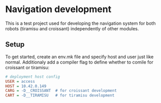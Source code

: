 # Navigation development

This is a test project used for developing the navigation system for both robots (tiramisu and croissant) independently of other modules.

## Setup

To get started, create an env.mk file and specify host and user just like normal. Additionaly add a compiler flag to define whether to comile for croissant or tiramisu:

```ini
# deployment host config
USER = access
HOST = 10.42.0.149
CARG = -D__CROISSANT  # for croissant development
CART = -D__TIRAMISU   # for tiramisu development
```
